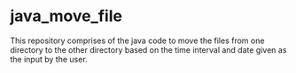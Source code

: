 # java_move_file
This repository comprises of the java code to move the files from one directory to the other directory based on the time interval and date given as the input by the user.
